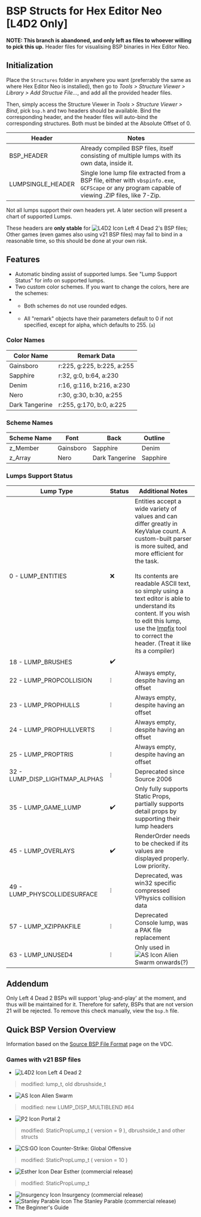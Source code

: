 # BSP Structs for Hex Editor Neo [L4D2 Only]
**NOTE: This branch is abandoned, and only left as files to whoever willing to pick this up.**
Header files for visualising BSP binaries in Hex Editor Neo.

## Initialization
Place the `Structures` folder in anywhere you want (preferrably the same as where Hex Editor Neo is installed), then go to *Tools > Structure Viewer > Library > Add Structue File...*, and add all the provided header files.

Then, simply access the Structure Viewer in *Tools > Structure Viewer > Bind*, pick `bsp.h` and two headers should be available. Bind the corresponding header, and the header files will auto-bind the corresponding structures. Both must be binded at the Absolute Offset of 0.

Header | Notes
------ | -----
BSP_HEADER | Already compiled BSP files, itself consisting of multiple lumps with its own data, inside it.
LUMPSINGLE_HEADER | Single lone lump file extracted from a BSP file, either with `vbspinfo.exe`, `GCFScape` or any program capable of viewing .ZIP files, like 7-Zip.

Not all lumps support their own headers yet. A later section will present a chart of supported Lumps.

These headers are **only stable** for ![L4D2 Icon](https://developer.valvesoftware.com/w/images/9/93/L4D2-16px.png) Left 4 Dead 2's BSP files; Other games (even games also using v21 BSP files) may fail to bind in a reasonable time, so this should be done at your own risk.

## Features
- Automatic binding assist of supported lumps. See "Lump Support Status" for info on supported lumps.
- Two custom color schemes. If you want to change the colors, here are the schemes:
- - Both schemes do not use rounded edges.
- - All "remark" objects have their parameters default to 0 if not specified, except for alpha, which defaults to 255. (`a`)
### Color Names
Color Name		| Remark Data 
-----------		| -----------
Gainsboro		| r:225, g:225, b:225, a:255 
Sapphire		| r:32, g:0, b:64, a:230 
Denim			| r:16, g:116, b:216, a:230
Nero			| r:30, g:30, b:30, a:255
Dark Tangerine	| r:255, g:170, b:0, a:225

### Scheme Names
Scheme Name | Font		| Back 				| Outline 
----------- | ---- 		| ----				| -------
z_Member	| Gainsboro	| Sapphire			| Denim
z_Array		| Nero		| Dark Tangerine	| Sapphire


### Lumps Support Status
Lump Type | Status | Additional Notes
--------- | ------ | ----------------
0 - LUMP_ENTITIES | ❌ | Entities accept a wide variety of values and can differ greatly in KeyValue count. A custom-built parser is more suited, and more efficient for the task. <br><br>Its contents are readable ASCII text, so simply using a text editor is able to understand its content. If you wish to edit this lump, use the [lmpfix](steamreview.org/external/vdc/lmpfix.zip) tool to correct the header. (Treat it like its a compiler)
18 - LUMP_BRUSHES | ✔️
22 - LUMP_PROPCOLLISION | ❕ | Always empty, despite having an offset
23 - LUMP_PROPHULLS | ❕ | Always empty, despite having an offset
24 - LUMP_PROPHULLVERTS | ❕ | Always empty, despite having an offset
25 - LUMP_PROPTRIS | ❕ | Always empty, despite having an offset
32 - LUMP_DISP_LIGHTMAP_ALPHAS | ❕ | Deprecated since Source 2006
35 - LUMP_GAME_LUMP | ✔️ | Only fully supports Static Props, partially supports detail props by supporting their lump headers
45 - LUMP_OVERLAYS | ✔️ | RenderOrder needs to be checked if its values are displayed properly. Low priority.
49 - LUMP_PHYSCOLLIDESURFACE | ❕ | Deprecated, was win32 specific compressed VPhysics collision data
57 - LUMP_XZIPPAKFILE | ❕ | Deprecated Console lump, was a PAK file replacement
63 - LUMP_UNUSED4 | ❕ | Only used in ![AS Icon](https://developer.valvesoftware.com/w/images/c/c9/AS-16px.png) Alien Swarm onwards(?)


## Addendum
Only Left 4 Dead 2 BSPs will support 'plug-and-play' at the moment, and thus will be maintained for it. Therefore for safety, BSPs that are not version 21 will be rejected. To remove this check manually, view the `bsp.h` file.

## Quick BSP Version Overview
Information based on the [Source BSP File Format](https://developer.valvesoftware.com/wiki/Source_BSP_File_Format#Versions) page on the VDC.

### Games with v21 BSP files
* ![L4D2 Icon](https://developer.valvesoftware.com/w/images/9/93/L4D2-16px.png) Left 4 Dead 2
> modified: lump_t, old dbrushside_t
* ![AS Icon](https://developer.valvesoftware.com/w/images/c/c9/AS-16px.png) Alien Swarm
> modified: new LUMP_DISP_MULTIBLEND #64
* ![P2 Icon](https://developer.valvesoftware.com/w/images/7/77/Portal2-16px.png) Portal 2
> modified: StaticPropLump_t ( version = 9 ), dbrushside_t and other structs
* ![CS:GO Icon](https://developer.valvesoftware.com/w/images/3/35/Csgo.png) Counter-Strike: Global Offensive
> modified: StaticPropLump_t ( version = 10 )
* ![Esther Icon](https://developer.valvesoftware.com/w/images/2/2d/Dear_Esther.png) Dear Esther (commercial release) 
> modified: StaticPropLump_t
* ![Insurgency Icon](https://developer.valvesoftware.com/w/images/a/af/Insurgency_16x_icon.png) Insurgency (commercial release) 	
* ![Stanley Parable Icon](https://developer.valvesoftware.com/w/images/8/88/The_stanley_parable_icon.PNG) The Stanley Parable (commercial release) 	
* The Beginner's Guide 	